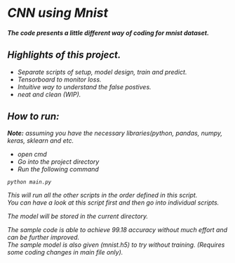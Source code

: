 
# <em> CNN using Mnist
#### The code presents a little different way of coding for mnist dataset. 

## Highlights of this project.

* Separate scripts of setup, model design, train and predict.
* Tensorboard to monitor loss.
* Intuitive way to understand the false postives.
* neat and clean (WIP).



## How to run:
<b>Note:</b> assuming you have the necessary libraries(python, pandas, numpy, keras, sklearn and etc.
* open cmd
* Go into the project directory 
* Run the following command

`python main.py`

This will run all the other scripts in the order defined in this script. <br>
You can have a look at this script first and then go into individual scripts.

The model will be stored in the current directory.

The sample code is able to achieve 99.18 accuracy without much effort and can be further improved.<br>
The sample model is also given (mnist.h5) to try without training. (Requires some coding changes in main file only).

</em>
